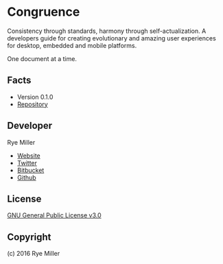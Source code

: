 Congruence 
==========
Consistency through standards, harmony through self-actualization. A developers guide for creating
evolutionary and amazing user experiences for desktop, embedded and mobile platforms.

One document at a time.

Facts
-----
 * Version 0.1.0
 * [Repository](https://github.com/iods/congruence/)

Developer
---------

Rye Miller

 * [Website](http://ryemiller.com)
 * [Twitter](http://twitter.com/ryemiller)
 * [Bitbucket](http://bitbucket.com/adarkstar)
 * [Github](http://github.com/iods)

License
-------
[GNU General Public License v3.0](http://www.gnu.org/licenses/#GPL)

Copyright
---------
(c) 2016 Rye Miller



